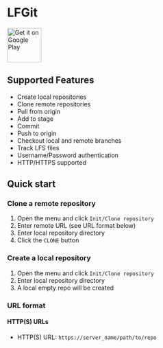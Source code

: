 # LFGit

[<img src="https://play.google.com/intl/en_us/badges/images/generic/en_badge_web_generic.png"
      alt="Get it on Google Play"
      height="80">](https://play.google.com/store/apps/details?id=com.lfgit)

## Supported Features

* Create local repositories
* Clone remote repositories
* Pull from origin
* Add to stage
* Commit
* Push to origin
* Checkout local and remote branches
* Track LFS files
* Username/Password authentication
* HTTP/HTTPS supported


## Quick start

### Clone a remote repository

1. Open the menu and click `Init/Clone repository`
2. Enter remote URL (see URL format below)
3. Enter local repository directory
4. Click the `CLONE` button

### Create a local repository
1. Open the menu and click `Init/Clone repository`
2. Enter local repository directory
3. A local empty repo will be created

### URL format
#### HTTP(S) URLs

* HTTP(S) URL: `https://server_name/path/to/repo`